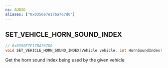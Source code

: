 ```yaml
---
ns: AUDIO
aliases: ["0x0350e7e17ba767d0"]
---
```

## SET_VEHICLE_HORN_SOUND_INDEX

```c
// 0x0350E7E17BA767D0
void SET_VEHICLE_HORN_SOUND_INDEX(Vehicle vehicle, int HornSoundIndex);
```

Get the horn sound index being used by the given vehicle

